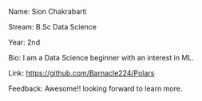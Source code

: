 Name: Sion Chakrabarti

Stream: B.Sc Data Science

Year: 2nd

Bio: I am a Data Science beginner with an interest in ML.

Link: https://github.com/Barnacle224/Polars

Feedback: Awesome!! looking forward to learn more.
